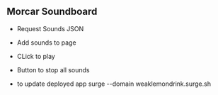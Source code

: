 ## Morcar Soundboard

* Request Sounds JSON
* Add sounds to page
* CLick to play
* Button to stop all sounds


* to update deployed app
surge --domain weaklemondrink.surge.sh